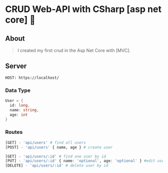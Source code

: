 # CRUD Web-API with CSharp [asp net core] 💖

## About 
> I created my first crud in the Asp Net Core with [MVC].

## Server

```HOST: https://localhost/```

### Data Type
```C# 
User = { 
  id: long, 
  name: string, 
  age: int 
} 
```
### Routes
```r
[GET] - 'api/users' # find all users
[POST] - 'api/users' { name, age } # create user

[GET] - 'api/users/:id' # find one user by id
[PUT] - 'api/users/:id' { name: 'optional', age: 'optional' } #edit user data
[DELETE] - 'api/users/:id' # delete user by id
```
